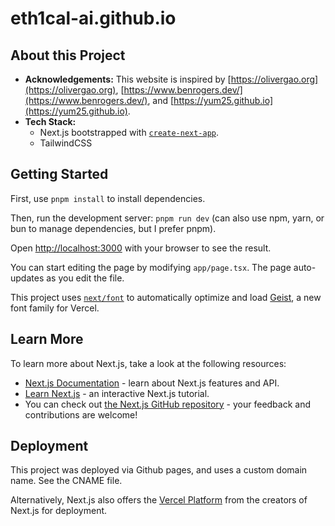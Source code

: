 # eth1cal-ai.github.io
## About this Project

- **Acknowledgements:** This website is inspired by [https://olivergao.org](https://olivergao.org), [https://www.benrogers.dev/](https://www.benrogers.dev/), and [https://yum25.github.io](https://yum25.github.io).
- **Tech Stack:**
    - Next.js bootstrapped with [`create-next-app`](https://nextjs.org/docs/app/api-reference/cli/create-next-app).
    - TailwindCSS

## Getting Started

First, use `pnpm install` to install dependencies.

Then, run the development server: `pnpm run dev` (can also use npm, yarn, or bun to manage dependencies, but I prefer pnpm).

Open [http://localhost:3000](http://localhost:3000) with your browser to see the result.

You can start editing the page by modifying `app/page.tsx`. The page auto-updates as you edit the file.

This project uses [`next/font`](https://nextjs.org/docs/app/building-your-application/optimizing/fonts) to automatically optimize and load [Geist](https://vercel.com/font), a new font family for Vercel.

## Learn More

To learn more about Next.js, take a look at the following resources:

- [Next.js Documentation](https://nextjs.org/docs) - learn about Next.js features and API.
- [Learn Next.js](https://nextjs.org/learn) - an interactive Next.js tutorial.
- You can check out [the Next.js GitHub repository](https://github.com/vercel/next.js) - your feedback and contributions are welcome!

## Deployment
This project was deployed via Github pages, and uses a custom domain name. See the CNAME file. 

Alternatively, Next.js also offers the [Vercel Platform](https://vercel.com/new?utm_medium=default-template&filter=next.js&utm_source=create-next-app&utm_campaign=create-next-app-readme) from the creators of Next.js for deployment.
